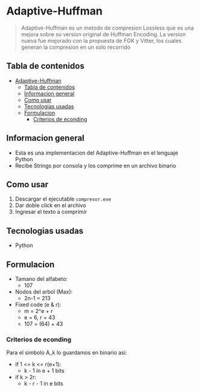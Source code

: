 # Adaptive-Huffman

> Adaptive-Huffman es un metodo de compresion Lossless que es una mejora sobre su version original de Huffman Encoding. La version nueva fue mejorado con la propuesta de FGK y Vitter, los cuales generan la compresion en un solo recorrido

## Tabla de contenidos

- [Adaptive-Huffman](#adaptive-huffman)
  - [Tabla de contenidos](#tabla-de-contenidos)
  - [Informacion general](#informacion-general)
  - [Como usar](#como-usar)
  - [Tecnologias usadas](#tecnologias-usadas)
  - [Formulacion](#formulacion)
    - [Criterios de econding](#criterios-de-econding)

## Informacion general

- Esta es una implementacion del Adaptive-Huffman en el lenguaje Python
- Recibe Strings por consola y los comprime en un archivo binario

## Como usar
1. Descargar el ejecutable ``compresor.exe``
2. Dar doble click en el archivo
3. Ingresar el texto a comprimir

## Tecnologias usadas

- Python

## Formulacion

- Tamano del alfabeto:
  - 107
- Nodos del arbol (Max):
  - 2n-1 = 213
- Fixed code (e & r):
  - m = 2^e + r
  - e = 6, r = 43
  - 107 = (64) + 43

### Criterios de econding

Para el simbolo A_k lo guardamos en binario asi:

- if 1 <= k <= r(e+1):
  - k - 1 in e + 1 bits
- if k > 2r:
  - k - r - 1 in e bits
